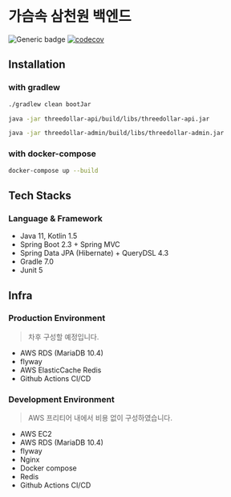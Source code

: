 # 가슴속 삼천원 백엔드

![Generic badge](https://img.shields.io/badge/version-2.0.0-green.svg)
[![codecov](https://codecov.io/gh/depromeet/3dollars-in-my-pocket-backend/branch/develop/graph/badge.svg?token=QZPVF6VGHA)](https://codecov.io/gh/depromeet/3dollars-in-my-pocket-backend)

## Installation

### with gradlew

```bash
./gradlew clean bootJar

java -jar threedollar-api/build/libs/threedollar-api.jar

java -jar threedollar-admin/build/libs/threedollar-admin.jar  
```

### with docker-compose

```bash
docker-compose up --build
```

## Tech Stacks
### Language & Framework
- Java 11, Kotlin 1.5
- Spring Boot 2.3 + Spring MVC
- Spring Data JPA (Hibernate) + QueryDSL 4.3
- Gradle 7.0
- Junit 5

## Infra
### Production Environment
> 차후 구성할 예정입니다.

- AWS RDS (MariaDB 10.4)
- flyway
- AWS ElasticCache Redis
- Github Actions CI/CD


### Development Environment
> AWS 프리티어 내에서 비용 없이 구성하였습니다.
- AWS EC2
- AWS RDS (MariaDB 10.4)
- flyway
- Nginx
- Docker compose
- Redis
- Github Actions CI/CD
